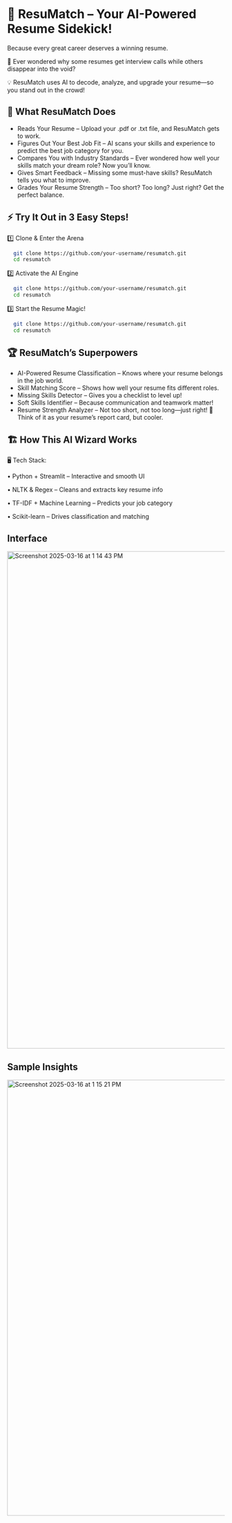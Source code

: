 
# 📝 ResuMatch – Your AI-Powered Resume Sidekick!

Because every great career deserves a winning resume.

👋 Ever wondered why some resumes get interview calls while others disappear into the void? 

💡 ResuMatch uses AI to decode, analyze, and upgrade your resume—so you stand out in the crowd!


## 🎯 What ResuMatch Does

- Reads Your Resume – Upload your .pdf or .txt file, and ResuMatch gets to work.
- Figures Out Your Best Job Fit – AI scans your skills and experience to predict the best job category for you.
- Compares You with Industry Standards – Ever wondered how well your skills match your dream role? Now you’ll know.
- Gives Smart Feedback – Missing some must-have skills? ResuMatch tells you what to improve.
- Grades Your Resume Strength – Too short? Too long? Just right? Get the perfect balance.


## ⚡ Try It Out in 3 Easy Steps!

1️⃣ Clone & Enter the Arena

```bash
  git clone https://github.com/your-username/resumatch.git
  cd resumatch

```

2️⃣ Activate the AI Engine
```bash
  git clone https://github.com/your-username/resumatch.git
  cd resumatch

```

3️⃣ Start the Resume Magic!
```bash
  git clone https://github.com/your-username/resumatch.git
  cd resumatch

```


## 🏆 ResuMatch’s Superpowers

- AI-Powered Resume Classification – Knows where your resume belongs in the job world.
- Skill Matching Score – Shows how well your resume fits different roles.
- Missing Skills Detector – Gives you a checklist to level up!
- Soft Skills Identifier – Because communication and teamwork matter!
- Resume Strength Analyzer – Not too short, not too long—just right!
📌 Think of it as your resume’s report card, but cooler.
## 🏗️ How This AI Wizard Works
🖥️ Tech Stack:

• Python + Streamlit – Interactive and smooth UI

• NLTK & Regex – Cleans and extracts key resume info

• TF-IDF + Machine Learning – Predicts your job category

• Scikit-learn – Drives classification and matching


## Interface

<img width="1149" alt="Screenshot 2025-03-16 at 1 14 43 PM" src="https://github.com/user-attachments/assets/4c2bf288-94d8-4769-9134-951067a3004b" />

## Sample Insights

<img width="1007" alt="Screenshot 2025-03-16 at 1 15 21 PM" src="https://github.com/user-attachments/assets/871222e1-5283-4c59-8c6e-6baadddb20d2" />











